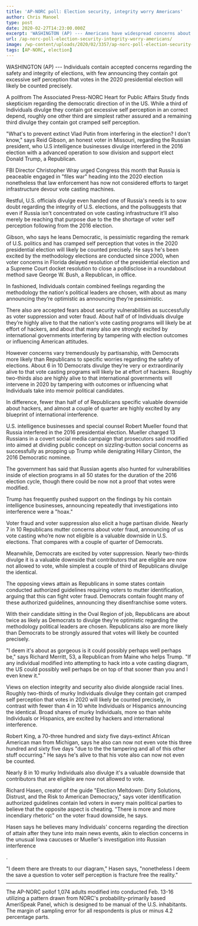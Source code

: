 ```yaml
---
title: 'AP-NORC poll: Election security, integrity worry Americans'
author: Chris Manoel
type: post
date: 2020-02-27T14:23:00.000Z
excerpt: 'WASHINGTON (AP) --- Americans have widespread concerns about the security and integrity of elections, with few saying they have high confidence that votes in the 2020 presidential election will be counted accurately.A poll from The Associated Press-NORC Center for Public Affairs Research finds skepticism about the democratic process in the United States. While a third&hellip;'
url: /ap-norc-poll-election-security-integrity-worry-americans/
image: /wp-content/uploads/2020/02/3357/ap-norc-poll-election-security-integrity-worry-americans.jpeg
tags: [AP-NORC, election]
---
```


WASHINGTON (AP) --- Individuals contain accepted concerns regarding the safety and integrity of elections, with few announcing they contain got excessive self perception that votes in the 2020 presidential election will likely be counted precisely.

A pollfrom The Associated Press-NORC Heart for Public Affairs Study finds skepticism regarding the democratic direction of in the US. While a third of Individuals divulge they contain got excessive self perception in an correct depend, roughly one other third are simplest rather assured and a remaining third divulge they contain got cramped self perception.

"What's to prevent extinct Vlad Putin from interfering in the election? I don't know," says Reid Gibson, an honest voter in Missouri, regarding the Russian president, who U.S intelligence businesses divulge interfered in the 2016 election with a advanced operation to sow division and support elect Donald Trump, a Republican.

FBI Director Christopher Wray urged Congress this month that Russia is peaceable engaged in "files war" heading into the 2020 election nonetheless that law enforcement has now not considered efforts to target infrastructure devour vote casting machines.

Restful, U.S. officials divulge even handed one of Russia's needs is to sow doubt regarding the integrity of U.S. elections, and the pollsuggests that even if Russia isn't concentrated on vote casting infrastructure it’ll also merely be reaching that purpose due to the the shortage of voter self perception following from the 2016 election.

Gibson, who says he leans Democratic, is pessimistic regarding the remark of U.S. politics and has cramped self perception that votes in the 2020 presidential election will likely be counted precisely. He says he's been excited by the methodology elections are conducted since 2000, when voter concerns in Florida delayed resolution of the presidential election and a Supreme Court docket resolution to close a polldisclose in a roundabout method save George W. Bush, a Republican, in office.

In fashioned, Individuals contain combined feelings regarding the methodology the nation's political leaders are chosen, with about as many announcing they’re optimistic as announcing they’re pessimistic.

There also are accepted fears about security vulnerabilities as successfully as voter suppression and voter fraud. About half of of Individuals divulge they’re highly alive to that the nation's vote casting programs will likely be at effort of hackers, and about that many also are strongly excited by international governments interfering by tampering with election outcomes or influencing American attitudes.

However concerns vary tremendously by partisanship, with Democrats more likely than Republicans to specific worries regarding the safety of elections. About 6 in 10 Democrats divulge they’re very or extraordinarily alive to that vote casting programs will likely be at effort of hackers. Roughly two-thirds also are highly alive to that international governments will intervene in 2020 by tampering with outcomes or influencing what Individuals take into memoir political candidates.

In difference, fewer than half of of Republicans specific valuable downside about hackers, and almost a couple of quarter are highly excited by any blueprint of international interference.

U.S. intelligence businesses and special counsel Robert Mueller found that Russia interfered in the 2016 presidential election. Mueller charged 13 Russians in a covert social media campaign that prosecutors said modified into aimed at dividing public concept on sizzling-button social concerns as successfully as propping up Trump while denigrating Hillary Clinton, the 2016 Democratic nominee.

The government has said that Russian agents also hunted for vulnerabilities inside of election programs in all 50 states for the duration of the 2016 election cycle, though there could be now not a proof that votes were modified.

Trump has frequently pushed support on the findings by his contain intelligence businesses, announcing repeatedly that investigations into interference were a "hoax."

Voter fraud and voter suppression also elicit a huge partisan divide. Nearly 7 in 10 Republicans mutter concerns about voter fraud, announcing of us vote casting who’re now not eligible is a valuable downside in U.S. elections. That compares with a couple of quarter of Democrats.

Meanwhile, Democrats are excited by voter suppression. Nearly two-thirds divulge it is a valuable downside that contributors that are eligible are now not allowed to vote, while simplest a couple of third of Republicans divulge the identical.

The opposing views attain as Republicans in some states contain conducted authorized guidelines requiring voters to mutter identification, arguing that this can fight voter fraud. Democrats contain fought many of these authorized guidelines, announcing they disenfranchise some voters.

With their candidate sitting in the Oval Region of job, Republicans are about twice as likely as Democrats to divulge they’re optimistic regarding the methodology political leaders are chosen. Republicans also are more likely than Democrats to be strongly assured that votes will likely be counted precisely.

"I deem it's about as gorgeous is it could possibly perhaps well perhaps be," says Richard Merritt, 53, a Republican from Maine who helps Trump. "If any individual modified into attempting to hack into a vote casting diagram, the US could possibly well perhaps be on top of that sooner than you and I even knew it."

Views on election integrity and security also divide alongside racial lines. Roughly two-thirds of murky Individuals divulge they contain got cramped self perception that votes in 2020 will likely be counted precisely, in contrast with fewer than 4 in 10 white Individuals or Hispanics announcing the identical. Broad shares of murky Individuals, more so than white Individuals or Hispanics, are excited by hackers and international interference.

Robert King, a 70-three hundred and sixty five days-extinct African American man from Michigan, says he also can now not even vote this three hundred and sixty five days "due to the the tampering and all of this other stuff occurring." He says he's alive to that his vote also can now not even be counted.

Nearly 8 in 10 murky Individuals also divulge it's a valuable downside that contributors that are eligible are now not allowed to vote.

Richard Hasen, creator of the guide "Election Meltdown: Dirty Solutions, Distrust, and the Risk to American Democracy," says voter identification authorized guidelines contain led voters in every main political parties to believe that the opposite aspect is cheating. "There is more and more incendiary rhetoric" on the voter fraud downside, he says.

Hasen says he believes many Individuals' concerns regarding the direction of attain after they tune into main news events, akin to election concerns in the unusual Iowa caucuses or Mueller's investigation into Russian interference

.

"I deem there are threats to our diagram," Hasen says, "nonetheless I deem the save a question to voter self perception is fracture free the reality."

* * *

The AP-NORC pollof 1,074 adults modified into conducted Feb. 13-16 utilizing a pattern drawn from NORC's probability-primarily based AmeriSpeak Panel, which is designed to be manual of the U.S. inhabitants. The margin of sampling error for all respondents is plus or minus 4.2 percentage parts.
